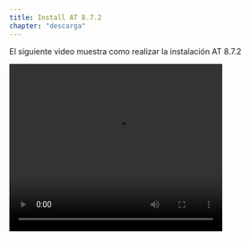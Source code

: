 ```yaml
---
title: Install AT 8.7.2
chapter: "descarga"
---
```


El siguiente video muestra como realizar la instalación AT 8.7.2

<video width="380" height="300" controls> <source src="*" type="video/mp4"> Your browser does not support the video tag. </video>
